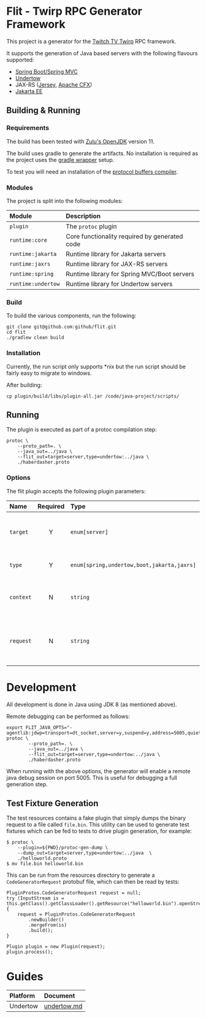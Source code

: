 # Flit - Twirp RPC Generator Framework

This project is a generator for the [Twitch TV Twirp](https://github.com/twitchtv/twirp "Twitch TV Twirp") RPC
framework.

It supports the generation of Java based servers with the following flavours supported:

+ [Spring Boot/Spring MVC](https://spring.io/projects/spring-boot "Spring Boot")
+ [Undertow](http://undertow.io/ "Undertow")
+ JAX-RS ([Jersey](https://eclipse-ee4j.github.io/jersey/), [Apache CFX](http://cxf.apache.org/))
+ [Jakarta EE](https://jakarta.ee/ "Jakarta") 

## Building & Running

### Requirements

The build has been tested with [Zulu's OpenJDK](https://www.azul.com/downloads/#zulu "JDK Downloads") version 11.

The build uses gradle to generate the artifacts. No installation is required as the project uses the
[gradle wrapper](https://docs.gradle.org/current/userguide/gradle_wrapper.html "gradle wrapper") setup.

To test you will need an installation of the [protocol buffers compiler](https://github.com/protocolbuffers/protobuf/releases "protobuf releases").

### Modules

The project is split into the following modules:

| Module             | Description                                   |
|:-------------------|:----------------------------------------------|
| `plugin`           | The `protoc` plugin                           |
| `runtime:core`     | Core functionality required by generated code |
| `runtime:jakarta`  | Runtime library for Jakarta servers           |
| `runtime:jaxrs`    | Runtime library for JAX-RS servers            |
| `runtime:spring`   | Runtime library for Spring MVC/Boot servers   |
| `runtime:undertow` | Runtime library for Undertow servers          |


### Build

To build the various components, run the following:

    git clone git@github.com:github/flit.git
    cd flit
    ./gradlew clean build

### Installation

Currently, the run script only supports *nix but the run script should be fairly easy to migrate to windows.

After building:

    cp plugin/build/libs/plugin-all.jar /code/java-project/scripts/

## Running

The plugin is executed as part of a protoc compilation step:

    protoc \
        --proto_path=. \
        --java_out=../java \
        --flit_out=target=server,type=undertow:../java \
        ./haberdasher.proto

### Options

The flit plugin accepts the following plugin parameters:

| Name      | Required  | Type                                       | Description                                            |
|:----------|:---------:|:-------------------------------------------|:-------------------------------------------------------|
| `target`  | Y         | `enum[server]`                             | The type of target to generate e.g. server, client etc |
| `type`    | Y         | `enum[spring,undertow,boot,jakarta,jaxrs]` | Type of target to generate                             |
| `context` | N         | `string`                                   | Base context for routing, default is `/twirp`          |
| `request` | N         | `string`                                   | If the request parameter should pass to the service    |

# Development

All development is done in Java using JDK 8 (as mentioned above).

Remote debugging can be performed as follows:

    export FLIT_JAVA_OPTS="-agentlib:jdwp=transport=dt_socket,server=y,suspend=y,address=5005,quiet=y"
    protoc \
            --proto_path=. \
            --java_out=../java \
            --flit_out=target=server,type=undertow:../java \
            ./haberdasher.proto

When running with the above options, the generator will enable a remote java debug session on port 5005. This is useful
for debugging a full generation step.

## Test Fixture Generation

The test resources contains a fake plugin that simply dumps the binary request to a file called `file.bin`. This utility
can be used to generate test fixtures which can be fed to tests to drive plugin generation, for example:

    $ protoc \
        --plugin=${PWD}/protoc-gen-dump \
        --dump_out=target=server,type=undertow:../java  \
        ./helloworld.proto
    $ mv file.bin helloworld.bin

This can be run from the resources directory to generate a `CodeGeneratorRequest` protobuf file, which can then be read
by tests:

    PluginProtos.CodeGeneratorRequest request = null;
    try (InputStream is = this.getClass().getClassLoader().getResource("helloworld.bin").openStream()) {
        request = PluginProtos.CodeGeneratorRequest
            .newBuilder()
            .mergeFrom(is)
            .build();
    }

    Plugin plugin = new Plugin(request);
    plugin.process();
    
# Guides

| Platform  | Document                              |
|:----------|:--------------------------------------|
| Undertow  | [undertow.md](docs/undertow.md)       |
